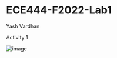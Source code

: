 ﻿# ECE444-F2022-Lab1
Yash Vardhan

Activity 1

![image](https://user-images.githubusercontent.com/59708439/190837769-200b124d-b382-4a75-a080-d80f3aae2633.png)
